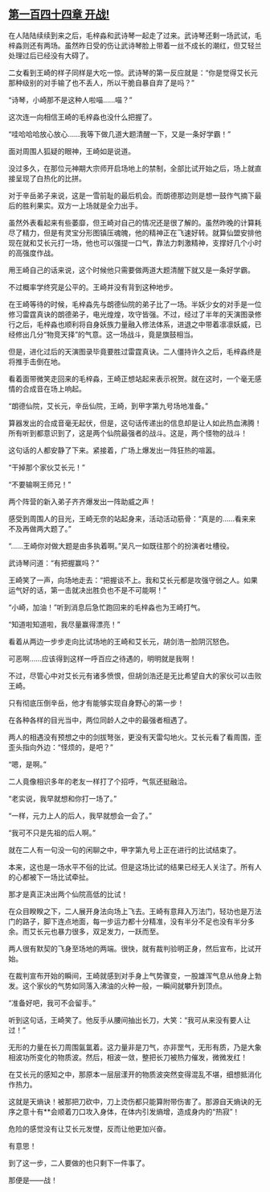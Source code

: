 ## [第一百四十四章 开战!](https://www.xxbiquge.com/11_11207/5463569.html)


  在人陆陆续续到来之后，毛梓淼和武诗琴一起走了过来。武诗琴还剩一场武试，毛梓淼则还有两场。虽然昨日受的伤让武诗琴脸上带着一丝不成长的潮红，但艾轻兰处理过后已经没有大碍了。

  二女看到王崎的样子同样是大吃一惊。武诗琴的第一反应就是：“你是觉得艾长元那种级别的对手输了也不丢人，所以干脆自暴自弃了是吗？”

  “诗琴，小崎那不是这种人啦喵……喵？”

  这次连一向相信王崎的毛梓淼也没什么把握了。

  “哇哈哈哈放心放心……我等下做几道大题清醒一下，又是一条好学霸！”

  面对周围人狐疑的眼神，王崎如是说道。

  没过多久，在那位元神期大宗师开启场地上的禁制，全部比试开始之后，场上就直接呈现了白热化的比拼。

  对于辛岳弟子来说，这是一雪前耻的最后机会。而朗德那边则是想一鼓作气摘下最后的胜利果实。双方一上场就是全力出手。

  虽然外表看起来有些萎靡，但王崎对自己的情况还是很了解的。虽然昨晚的计算耗尽了精力，但是有灵宝分形图镇压魂魄，他的精神正在飞速好转。就算仙盟安排他现在就和艾长元打一场，他也可以强提一口气，靠法力刺激精神，支撑好几个小时的高强度作战。

  用王崎自己的话来说，这个时候他只需要做两道大题清醒下就又是一条好学霸。

  不过概率学终究是公平的。王崎并没有背到这种地步。

  在王崎等待的时候，毛梓淼先与朗德仙院的弟子比了一场。半妖少女的对手是一位修习雷霆真诀的朗德弟子，电光煌煌，攻守皆强。不过，经过了半年的天演图录修行之后，毛梓淼也顺利将自身妖族力量融入修法体系，进退之中带着凛凛妖威，已经修出几分“物竞天择”的气意。这一场战斗，竟是旗鼓相当。

  但是，进化过后的天演图录毕竟要胜过雷霆真诀。二人僵持许久之后，毛梓淼终是将推手击倒在地。

  看着面带微笑走回来的毛梓淼，王崎正想站起来表示祝贺。就在这时，一个毫无感情的合成音在场上响起。

  “朗德仙院，艾长元，辛岳仙院，王崎，到甲字第九号场地准备。”

  算器发出的合成音毫无起伏，但是，这句话传递出的信息却是让人如此热血沸腾！所有听到都意识到了，这是两个仙院最强者的战斗。这是，两个怪物的战斗！

  这句话的人都安静了下来。紧接着，广场上爆发出一阵狂热的喧嚣。

  “干掉那个家伙艾长元！”

  “不要输啊王师兄！”

  两个阵营的新入弟子齐齐爆发出一阵助威之声！

  感受到周围人的目光，王崎无奈的站起身来，活动活动筋骨：“真是的……看来来不及再做两大题了。”

  “……王崎你对做大题是由多执着啊。”吴凡一如既往那个的扮演者吐槽役。

  武诗琴问道：“有把握赢吗？”

  王崎笑了一声，向场地走去：“把握谈不上。我和艾长元都是攻强守弱之人。如果运气好的话，第一击就决出胜负也不是不可能啊！”

  “小崎，加油！”听到消息后急忙跑回来的毛梓淼也为王崎打气。

  “知道啦知道啦，我尽量赢得漂亮！”

  看着从两边一步步走向比试场地的王崎和艾长元，胡剑浩一脸阴沉怒色。

  可恶啊……应该得到这样一呼百应之待遇的，明明就是我啊！

  不过，尽管心中对艾长元有诸多愤恨，但胡剑浩还是无比希望自大的家伙可以击败王崎。

  只有彻底压倒辛岳，他才有能够实现自身野心的第一步！

  在各种各样的目光当中，两位同龄人之中的最强者相遇了。

  两人的相遇没有预想之中的剑拔弩张，更没有天雷勾地火。艾长元看了看周围，歪歪头指向外边：“怪烦的，是吧？”

  “嗯，是啊。”

  二人竟像相识多年的老友一样打了个招呼，气氛还挺融洽。

  “老实说，我早就想和你打一场了。”

  “一样，元力上人的后人，我早就想会一会了。”

  “我可不只是先祖的后人啊。”

  就在二人有一句没一句的闲聊之中，甲字第九号上正在进行的比试结束了。

  本来，这也是一场水平不俗的比试。但是这场比试的结果已经无人关注了。所有人的心都被下一场比试牵扯。

  那才是真正决出两个仙院高低的比试！

  在众目睽睽之下，二人展开身法向场上飞去。王崎有意拜入万法门，轻功也是万法门的路子，脚下连点地面，每一步运力都十分精准，没有半分不足也没有半分多余。而艾长元也暴力很多，双足发力，一跃而至。

  两人很有默契的飞身至场地的两端。很快，就有裁判验明正身，然后宣布，比试开始。

  在裁判宣布开始的瞬间，王崎就感到对手身上气势骤变，一股雄浑气息从他身上勃发。这个家伙的气势如同落入沸油的火种一般，一瞬间就攀升到顶点。

  “准备好吧，我可不会留手。”

  听到这句话，王崎笑了。他反手从腰间抽出长刀，大笑：“我可从来没有要人让过！”

  无形的力量在长刀周围氤氲着。这力量非是刀气，亦非罡气，无形有质，乃是大象相波功所变化的物质波。然后，相波一敛，整把长刀被热力催发，微微发红！

  在艾长元的感知之中，那原本一层层漾开的物质波突然变得混乱不堪，细想抵消化作热力。

  这就是天熵诀！被那把刀砍中，刀上烫伤都只能算附带伤害了。那源自天熵诀的无序之意十有**会顺着刀口攻入身体，在体内引发熵增，造成身内的“热寂”！

  危险的感觉没有让艾长元发憷，反而让他更加兴奋。

  有意思！

  到了这一步，二人要做的也只剩下一件事了。

  那便是——战！
